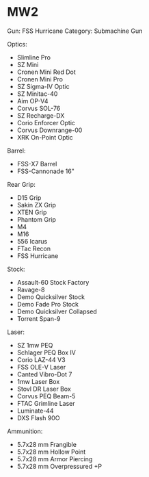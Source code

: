 # MW2

Gun: FSS Hurricane
Category: Submachine Gun

Optics:

- Slimline Pro
- SZ Mini
- Cronen Mini Red Dot
- Cronen Mini Pro
- SZ Sigma-IV Optic
- SZ Minitac-40
- Aim OP-V4
- Corvus SOL-76
- SZ Recharge-DX
- Corio Enforcer Optic
- Corvus Downrange-00
- XRK On-Point Optic

Barrel:

- FSS-X7 Barrel
- FSS-Cannonade 16"

Rear Grip:

- D15 Grip
- Sakin ZX Grip
- XTEN Grip
- Phantom Grip
- M4
- M16
- 556 Icarus
- FTac Recon
- FSS Hurricane

Stock:

- Assault-60 Stock Factory
- Ravage-8
- Demo Quicksilver Stock
- Demo Fade Pro Stock
- Demo Quicksilver Collapsed
- Torrent Span-9

Laser:

- SZ 1mw PEQ
- Schlager PEQ Box IV
- Corio LAZ-44 V3
- FSS OLE-V Laser
- Canted Vibro-Dot 7
- 1mw Laser Box
- Stovl DR Laser Box
- Corvus PEQ Beam-5
- FTAC Grimline Laser
- Luminate-44
- DXS Flash 90O

Ammunition:

- 5.7x28 mm Frangible
- 5.7x28 mm Hollow Point
- 5.7x28 mm Armor Piercing
- 5.7x28 mm Overpressured +P
